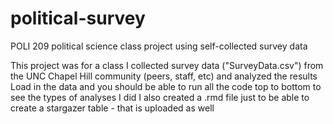 # political-survey
POLI 209 political science class project using self-collected survey data

This project was for a class
I collected survey data ("SurveyData.csv") from the UNC Chapel Hill community (peers, staff, etc) and analyzed the results
Load in the data and you should be able to run all the code top to bottom to see the types of analyses I did
I also created a .rmd file just to be able to create a stargazer table - that is uploaded as well
